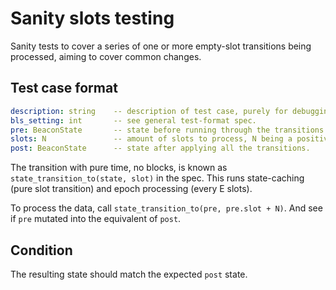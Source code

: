 # Sanity slots testing

Sanity tests to cover a series of one or more empty-slot transitions being processed, aiming to cover common changes.

## Test case format

```yaml
description: string    -- description of test case, purely for debugging purposes
bls_setting: int       -- see general test-format spec.
pre: BeaconState       -- state before running through the transitions.
slots: N               -- amount of slots to process, N being a positive number.
post: BeaconState      -- state after applying all the transitions.
```

The transition with pure time, no blocks, is known as `state_transition_to(state, slot)` in the spec.
This runs state-caching (pure slot transition) and epoch processing (every E slots).

To process the data, call `state_transition_to(pre, pre.slot + N)`. And see if `pre` mutated into the equivalent of `post`.


## Condition

The resulting state should match the expected `post` state.
